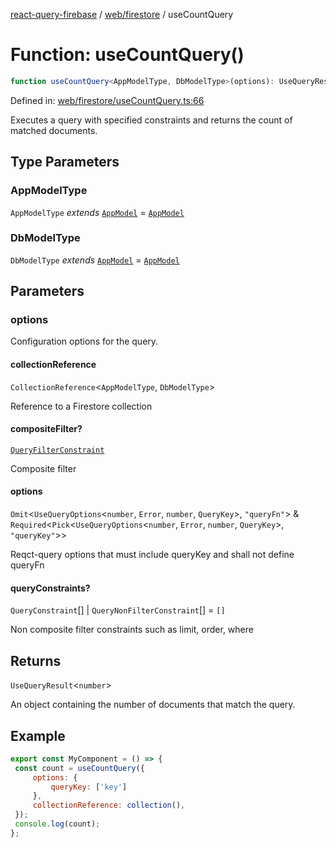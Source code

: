 [react-query-firebase](../../../modules.md) / [web/firestore](../index.md) / useCountQuery

# Function: useCountQuery()

```ts
function useCountQuery<AppModelType, DbModelType>(options): UseQueryResult<number>
```

Defined in: [web/firestore/useCountQuery.ts:66](https://github.com/vpishuk/react-query-firebase/blob/10e2945f75363a784c3dfc0e90b9f7a489dcc848/web/firestore/useCountQuery.ts#L66)

Executes a query with specified constraints and returns the count of matched documents.

## Type Parameters

### AppModelType

`AppModelType` *extends* [`AppModel`](../../../types/type-aliases/AppModel.md) = [`AppModel`](../../../types/type-aliases/AppModel.md)

### DbModelType

`DbModelType` *extends* [`AppModel`](../../../types/type-aliases/AppModel.md) = [`AppModel`](../../../types/type-aliases/AppModel.md)

## Parameters

### options

Configuration options for the query.

#### collectionReference

`CollectionReference`\<`AppModelType`, `DbModelType`\>

Reference to a Firestore collection

#### compositeFilter?

[`QueryFilterConstraint`](../type-aliases/QueryFilterConstraint.md)

Composite filter

#### options

`Omit`\<`UseQueryOptions`\<`number`, `Error`, `number`, `QueryKey`\>, `"queryFn"`\> & `Required`\<`Pick`\<`UseQueryOptions`\<`number`, `Error`, `number`, `QueryKey`\>, `"queryKey"`\>\>

Reqct-query options that must include queryKey and shall not define queryFn

#### queryConstraints?

`QueryConstraint`[] \| `QueryNonFilterConstraint`[] = `[]`

Non composite filter constraints such as limit, order, where

## Returns

`UseQueryResult`\<`number`\>

An object containing the number of documents that match the query.

## Example

```jsx
export const MyComponent = () => {
 const count = useCountQuery({
     options: {
         queryKey: ['key']
     },
     collectionReference: collection(),
 });
 console.log(count);
};
```

